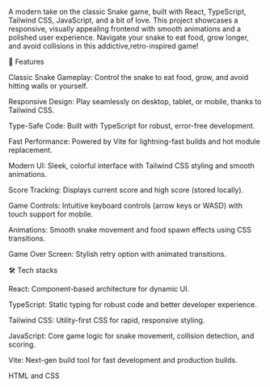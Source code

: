 A modern take on the classic Snake game, built with React, TypeScript, Tailwind CSS, JavaScript, and a bit of love. 
This project showcases a responsive, visually appealing frontend with smooth animations and a polished user experience. Navigate your snake to eat food, grow longer, and avoid collisions in this addictive,retro-inspired game!

🚀 Features

Classic Snake Gameplay: Control the snake to eat food, grow, and avoid hitting walls or yourself.

Responsive Design: Play seamlessly on desktop, tablet, or mobile, thanks to Tailwind CSS.

Type-Safe Code: Built with TypeScript for robust, error-free development.

Fast Performance: Powered by Vite for lightning-fast builds and hot module replacement.

Modern UI: Sleek, colorful interface with Tailwind CSS styling and smooth animations.

Score Tracking: Displays current score and high score (stored locally).

Game Controls: Intuitive keyboard controls (arrow keys or WASD) with touch support for mobile.

Animations: Smooth snake movement and food spawn effects using CSS transitions.

Game Over Screen: Stylish retry option with animated transitions.

🛠️ Tech stacks

React: Component-based architecture for dynamic UI.

TypeScript: Static typing for robust code and better developer experience.

Tailwind CSS: Utility-first CSS for rapid, responsive styling.

JavaScript: Core game logic for snake movement, collision detection, and scoring.

Vite: Next-gen build tool for fast development and production builds.

HTML and CSS
